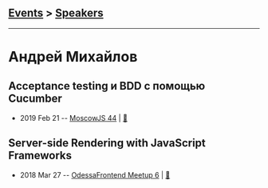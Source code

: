 ## [Events](../README.md) > [Speakers](../speakers.md)
---

# Андрей Михайлов

## Acceptance testing и BDD с помощью Cucumber
- 2019 Feb 21 -- [MoscowJS 44](https://youtu.be/ro6RlJnCWE0?t=4548)  | [:notebook:](https://slides.com/andreymikhaylov-lolmaus/bdd-cucumber-moscowjs/#/)  
## Server-side Rendering with JavaScript Frameworks
- 2018 Mar 27 -- [OdessaFrontend Meetup 6](https://youtu.be/Q4q8fQWVrpc)  | [:notebook:](https://www.slideshare.net/odessafrontend/serverside-rendering-with-javascript-frameworks-odessafrontend-meetup-6)  

